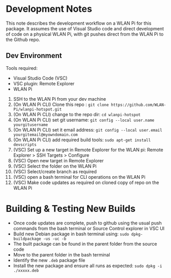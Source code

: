 # Development Notes

This note describes the development workflow on a WLAN Pi for this package. It assumes the use of Visual Studio code and direct development of code on a physical WLAN Pi, with git pushes direct from the WLAN Pi to the Github repo. 

## Dev Environment

Tools required:
 - Visual Studio Code (VSC)
 - VSC plugin: Remote Explorer
 - WLAN Pi

1. SSH to the WLAN Pi from your dev machine
2. (On WLAN Pi CLI) Clone this repo : `git clone https://github.com/WLAN-Pi/wlanpi-hotspot.git`
3. (On WLAN Pi CLI) change to the repo dir: `cd wlanpi-hotspot`
3. (On WLAN Pi CLI) set git username: `git config --local user.name yourgitusername`
4. (On WLAN Pi CLI) set it email address: `git config --local user.email yourgitemail@myowndomain.com`
5. (On WLAN Pi CLI) add required build tools: `sudo apt-get install devscripts`
5. (VSC) Set up a new target in Remote Explorer for the WLAN pi: Remote Explorer > SSH Targets > Configure
6. (VSC) Open new target in Remote Explorer
7. (VSC) Select the folder on the WLAN Pi 
8. (VSC) Select/create branch as required
9. (VSC) open a bash terminal for CLI operations on the WLAN Pi
8. (VSC) Make code updates as required on cloned copy of repo on the WLAN Pi

# Building & Testing New Builds

 - Once code updates are complete, push to github using the usual push commands from the bash terminal or Source Control explorer in VSC UI
 - Build new Debian package in bash terminal using: `sudo dpkg-buildpackage -us -uc -b` 
 - The built package can be found in the parent folder from the source code
 - Move to the parent folder in the bash terminal
 - Identify the new `.deb` package file
 - Install the new package and ensure all runs as expected: `sudo dpkg -i ./xxxxx.deb`



